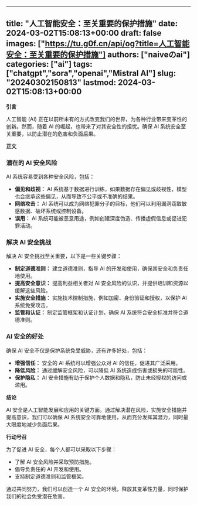 
---
title: "人工智能安全：至关重要的保护措施"
date: 2024-03-02T15:08:13+00:00
draft: false
images: ["https://tu.g0f.cn/api/og?title=人工智能安全：至关重要的保护措施"]
authors: ["naiveのai"]
categories: ["ai"]
tags: ["chatgpt","sora","openai","Mistral AI"]
slug: "20240302150813"
lastmod: 2024-03-02T15:08:13+00:00
---
**引言**

人工智能 (AI) 正在以前所未有的方式改变我们的世界，为各种行业带来变革性的创新。然而，随着 AI 的崛起，也带来了对其安全性的担忧。确保 AI 系统安全至关重要，以防止潜在的危害和负面后果。

**正文**

### 潜在的 AI 安全风险

AI 系统容易受到各种安全风险，包括：

- **偏见和歧视：** AI 系统基于数据进行训练，如果数据存在偏见或歧视性，模型也会继承这些偏见，从而导致不公平或不准确的结果。
- **网络攻击：** AI 系统可以成为网络犯罪分子的目标，他们可以利用漏洞窃取敏感数据、破坏系统或控制设备。
- **误用：** AI 系统可能被恶意用途，例如创建深度伪造、传播虚假信息或促进犯罪活动。

### 解决 AI 安全挑战

解决 AI 安全挑战至关重要，以下是一些关键步骤：

- **制定道德准则：** 建立道德准则，指导 AI 的开发和使用，确保其安全和负责任地使用。
- **提高安全意识：** 提高利益相关者对 AI 安全风险的认识，并提供培训和资源以缓解这些风险。
- **实施安全措施：** 实施技术控制措施，例如加密、身份验证和授权，以保护 AI 系统免受攻击。
- **监管和认证：** 制定监管框架和认证计划，确保 AI 系统符合安全标准并符合道德准则。

### AI 安全的好处

确保 AI 安全不仅是保护系统免受威胁，还有许多好处，包括：

- **增强信任：** 安全的 AI 系统可以增强公众对 AI 的信任，促进其广泛采用。
- **降低风险：** 通过缓解安全风险，可以降低 AI 系统造成伤害或损失的可能性。
- **保护隐私：** AI 安全措施有助于保护个人数据和隐私，防止未经授权的访问或滥用。

**结论**

AI 安全是人工智能发展和应用的关键方面。通过解决潜在风险，实施安全措施并提高意识，我们可以确保 AI 系统安全可靠地使用，从而充分发挥其潜力，同时最大限度地减少负面后果。

**行动号召**

为了促进 AI 安全，每个人都可以采取以下步骤：

- 了解 AI 安全风险并采取预防措施。
- 倡导负责任的 AI 开发和使用。
- 支持制定道德准则和监管框架。

通过共同努力，我们可以创造一个 AI 安全的环境，释放其变革性力量，同时保护我们的社会免受潜在危害。